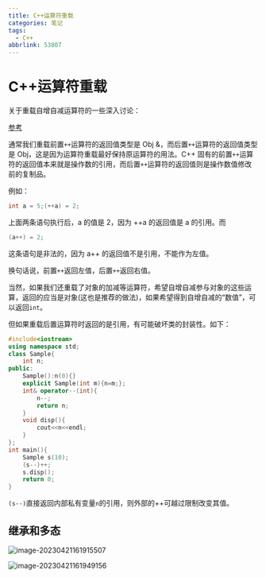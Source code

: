 ```yaml
---
title: C++运算符重载
categories: 笔记
tags:
  - C++
abbrlink: 53807
---
```

# C++运算符重载

关于重载自增自减运算符的一些深入讨论：

[参考](http://c.biancheng.net/view/247.html)

通常我们重载前置`++`运算符的返回值类型是 Obj &，而后置`++`运算符的返回值类型是 Obj，这是因为运算符重载最好保持原运算符的用法。C++ 固有的前置`++`运算符的返回值本来就是操作数的引用，而后置`++`运算符的返回值则是操作数值修改前的复制品。

例如：

```C++
int a = 5;(++a) = 2;
```

上面两条语句执行后，a 的值是 2，因为 ++a 的返回值是 a 的引用。而

```C++
(a++) = 2;
```

这条语句是非法的，因为 a++ 的返回值不是引用，不能作为左值。

换句话说，前置`++`返回左值，后置`++`返回右值。

当然，如果我们还重载了对象的加减等运算符，希望自增自减参与对象的这些运算，返回的应当是对象(这也是推荐的做法)，如果希望得到自增自减的“数值”，可以返回`int`。

但如果重载后置运算符时返回的是引用，有可能破坏类的封装性。如下：

```c++
#include<iostream>
using namespace std;
class Sample{
    int n;
public:
    Sample():n(0){}
    explicit Sample(int m){n=m;};
    int& operator--(int){
        n--;
        return n;
    }
    void disp(){
        cout<<n<<endl;
    }
};
int main(){
    Sample s(10);
    (s--)++;
    s.disp();
    return 0;
}
```

`(s--)`直接返回内部私有变量`n`的引用，则外部的++可越过限制改变其值。

## 继承和多态

![image-20230421161915507](/Users/tianjiaye/临时文稿/gather_md/C++运算符重载.assets/20230519102654183213_668_image-20230421161915507.png)

![image-20230421161949156](/Users/tianjiaye/临时文稿/gather_md/C++运算符重载.assets/20230519102655890997_284_image-20230421161949156.png)

